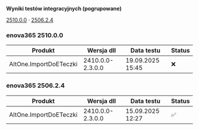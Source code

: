 **Wyniki testów integracyjnych (pogrupowane)**

[2510.0.0](#enova365-251000) · [2506.2.4](#enova365-250624)

### enova365 2510.0.0

| Produkt                | Wersja dll       | Data testu       | Status |
|------------------------|------------------|------------------|--------|
| AltOne.ImportDoETeczki | 2410.0.0-2.3.0.0 | 19.09.2025 15:45 | ❌      |

### enova365 2506.2.4

| Produkt                | Wersja dll       | Data testu       | Status |
|------------------------|------------------|------------------|--------|
| AltOne.ImportDoETeczki | 2410.0.0-2.3.0.0 | 15.09.2025 12:27 | ✅      |

